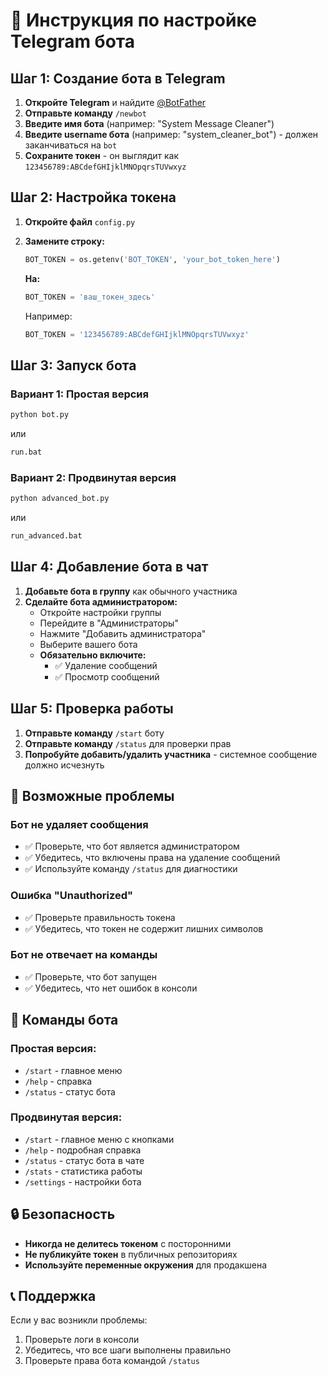 # 🚀 Инструкция по настройке Telegram бота

## Шаг 1: Создание бота в Telegram

1. **Откройте Telegram** и найдите [@BotFather](https://t.me/botfather)
2. **Отправьте команду** `/newbot`
3. **Введите имя бота** (например: "System Message Cleaner")
4. **Введите username бота** (например: "system_cleaner_bot") - должен заканчиваться на `bot`
5. **Сохраните токен** - он выглядит как `123456789:ABCdefGHIjklMNOpqrsTUVwxyz`

## Шаг 2: Настройка токена

1. **Откройте файл** `config.py`
2. **Замените строку:**
   ```python
   BOT_TOKEN = os.getenv('BOT_TOKEN', 'your_bot_token_here')
   ```
   **На:**
   ```python
   BOT_TOKEN = 'ваш_токен_здесь'
   ```
   
   Например:
   ```python
   BOT_TOKEN = '123456789:ABCdefGHIjklMNOpqrsTUVwxyz'
   ```

## Шаг 3: Запуск бота

### Вариант 1: Простая версия
```bash
python bot.py
```
или
```bash
run.bat
```

### Вариант 2: Продвинутая версия
```bash
python advanced_bot.py
```
или
```bash
run_advanced.bat
```

## Шаг 4: Добавление бота в чат

1. **Добавьте бота в группу** как обычного участника
2. **Сделайте бота администратором:**
   - Откройте настройки группы
   - Перейдите в "Администраторы"
   - Нажмите "Добавить администратора"
   - Выберите вашего бота
   - **Обязательно включите:**
     - ✅ Удаление сообщений
     - ✅ Просмотр сообщений

## Шаг 5: Проверка работы

1. **Отправьте команду** `/start` боту
2. **Отправьте команду** `/status` для проверки прав
3. **Попробуйте добавить/удалить участника** - системное сообщение должно исчезнуть

## 🔧 Возможные проблемы

### Бот не удаляет сообщения
- ✅ Проверьте, что бот является администратором
- ✅ Убедитесь, что включены права на удаление сообщений
- ✅ Используйте команду `/status` для диагностики

### Ошибка "Unauthorized"
- ✅ Проверьте правильность токена
- ✅ Убедитесь, что токен не содержит лишних символов

### Бот не отвечает на команды
- ✅ Проверьте, что бот запущен
- ✅ Убедитесь, что нет ошибок в консоли

## 📱 Команды бота

### Простая версия:
- `/start` - главное меню
- `/help` - справка
- `/status` - статус бота

### Продвинутая версия:
- `/start` - главное меню с кнопками
- `/help` - подробная справка
- `/status` - статус бота в чате
- `/stats` - статистика работы
- `/settings` - настройки бота

## 🔒 Безопасность

- **Никогда не делитесь токеном** с посторонними
- **Не публикуйте токен** в публичных репозиториях
- **Используйте переменные окружения** для продакшена

## 📞 Поддержка

Если у вас возникли проблемы:
1. Проверьте логи в консоли
2. Убедитесь, что все шаги выполнены правильно
3. Проверьте права бота командой `/status` 